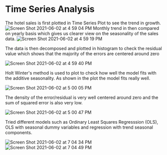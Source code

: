 # Time Series Analysis
The hotel sales is first plotted in Time Series Plot to see the trend in growth. 
![Screen Shot 2021-06-02 at 4 59 04 PM](https://user-images.githubusercontent.com/67131400/120566801-a7775c80-c3d5-11eb-91a6-2571a21926d0.png)
Monthly trend in then compared on yearly basis which gives us clearer view on the seasonality of the sales data.
![Screen Shot 2021-06-02 at 4 59 19 PM](https://user-images.githubusercontent.com/67131400/120566815-b1995b00-c3d5-11eb-8f92-c2c15952951a.png)

The data is then decomposed and plotted in histogram to check the residual value which shows that the majority of the errors are centered around zero

![Screen Shot 2021-06-02 at 4 59 40 PM](https://user-images.githubusercontent.com/67131400/120566829-bb22c300-c3d5-11eb-9dae-2423207de20d.png)

Holt Winter's method is used to plot to check how well the model fits with the additive seasonality. As shown in the plot the model fits really well.

![Screen Shot 2021-06-02 at 5 00 05 PM](https://user-images.githubusercontent.com/67131400/120566836-c0800d80-c3d5-11eb-83d4-d9caa99cf6c0.png)

The density of the error/residual is very well centered around zero and the sum of squared error is also very low.

![Screen Shot 2021-06-02 at 5 00 47 PM](https://user-images.githubusercontent.com/67131400/120566844-c70e8500-c3d5-11eb-8a7f-7abe3ffbcac3.png)

Tried different models such as Ordinary Least Squares Regresssion (OLS), OLS with seasonal dummy variables and regression with trend seasonal components.


![Screen Shot 2021-06-02 at 7 04 34 PM](https://user-images.githubusercontent.com/67131400/120566855-cd9cfc80-c3d5-11eb-848f-cbf10224b2bf.png)
![Screen Shot 2021-06-02 at 7 04 49 PM](https://user-images.githubusercontent.com/67131400/120566859-d392dd80-c3d5-11eb-83cc-c2189afb286e.png)
